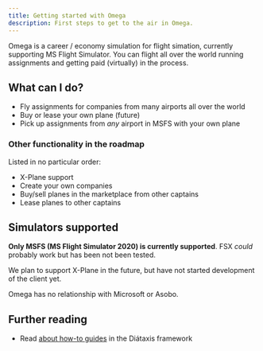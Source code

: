 ```yaml
---
title: Getting started with Omega
description: First steps to get to the air in Omega.
---
```


Omega is a career / economy simulation for flight simation, currently supporting MS Flight Simulator. You can flight all over the world running assignments and getting paid (virtually) in the process.

## What can I do?

- Fly assignments for companies from many airports all over the world
- Buy or lease your own plane (future)
- Pick up assignments from _any_ airport in MSFS with your own plane

### Other functionality in the roadmap

Listed in no particular order:

- X-Plane support
- Create your own companies
- Buy/sell planes in the marketplace from other captains
- Lease planes to other captains

## Simulators supported

**Only MSFS (MS Flight Simulator 2020) is currently supported**. FSX _could_ probably work but has been not been tested.

We plan to support X-Plane in the future, but have not started development of the client yet.

Omega has no relationship with Microsoft or Asobo.

## Further reading

- Read [about how-to guides](https://diataxis.fr/how-to-guides/) in the Diátaxis framework
